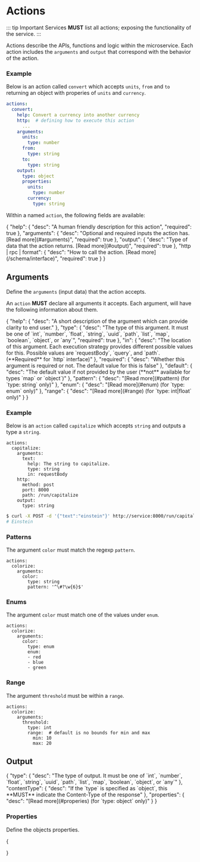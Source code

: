 # Actions

::: tip Important
Services **MUST** list all actions; exposing the functionality of the service.
:::

Actions describe the APIs, functions and logic within the microservice. Each action includes the `arguments` and `output` that correspond with the behavior of the action.


### Example

Below is an action called `convert` which accepts `units`, `from` and `to` returning an object with properies of `units` and `currency`.

```yaml
actions:
  convert:
    help: Convert a currency into another currency
    http:  # defining how to execute this action
      ...
    arguments:
      units:
        type: number
      from:
        type: string
      to:
        type: string
    output:
      type: object
      properties:
        units:
          type: number
        currency:
          type: string
```


Within a named `action`, the following fields are available:

<json-table>
<p>
{
    "help": {
        "desc": "A human friendly description for this action",
        "required": true
    },
    "arguments": {
        "desc": "Optional and required inputs the action has. [Read more](#arguments)",
        "required": true
    },
    "output": {
        "desc": "Type of data that the action returns. [Read more](#output)",
        "required": true
    },
    "http | rpc | format": {
        "desc": "How to call the action. [Read more](/schema/interface)",
        "required": true
    }
}
</p>
</json-table>

## Arguments

Define the `arguments` (input data) that the action accepts.

An `action` **MUST** declare all arguments it accepts. Each argument, will have the following information about them.

<json-table>
<p>
{
    "help": {
        "desc": "A short description of the argument which can provide clarity to end user."
    },
    "type": {
        "desc": "The type of this argument. It must be one of `int`, `number`, `float`, `string`, `uuid`, `path`, `list`, `map`, `boolean`, `object`, or `any`",
        "required": true
    },
    "in": {
        "desc": "The location of this argument. Each execution strategy provides different possible values for this. Possible values are `requestBody`, `query`, and `path`. (**Required** for `http` interface)"
    },
    "required": {
        "desc": "Whether this argument is required or not. The default value for this is false"
    },
    "default": {
        "desc": "The default value if not provided by the user (**not** available for types `map` or `object`)"
    },
    "pattern": {
        "desc": "[Read more](#pattern) (for `type: string` only)"
    },
    "enum": {
        "desc": "[Read more](#enum) (for `type: enum` only)"
    },
    "range": {
        "desc": "[Read more](#range) (for `type: int|float` only)"
    }
}
</p>
</json-table>

### Example

Below is an `action` called `capitalize` which accepts `string` and outputs a type a `string`.

```yaml{4-7}
actions:
  capitalize:
    arguments:
      text:
        help: The string to capitalize.
        type: string
        in: requestBody
    http:
      method: post
      port: 8000
      path: /run/capitalize
    output:
      type: string
```

```bash
$ curl -X POST -d '{"text":"einstein"}' http://service:8000/run/capitalize
# Einstein
```


### Patterns

The argument `color` must match the regexp `pattern`.

```yaml{6}
actions:
  colorize:
    arguments:
      color:
        type: string
        pattern: '^\#?\w{6}$'
```

### Enums

The argument `color` must match one of the values under `enum`.

```yaml{6-9}
actions:
  colorize:
    arguments:
      color:
        type: enum
        enum:
        - red
        - blue
        - green
```

### Range

The argument `threshold` must be within a `range`.

```yaml{6,7,8}
actions:
  colorize:
    arguments:
      threshold:
        type: int
        range:  # default is no bounds for min and max
          min: 10
          max: 20
```


## Output


<json-table>
<p>
{
    "type": {
        "desc": "The type of output. It must be one of `int`, `number`, `float`, `string`, `uuid`, `path`, `list`, `map`, `boolean`, `object`, or `any`"
    },
    "contentType": {
        "desc": "If the `type` is specified as `object`, this **MUST** indicate the Content-Type of the response"
    },
    "properties": {
        "desc": "[Read more](#properies) (for `type: object` only)"
    }
}
</p>
</json-table>

### Properties

Define the objects properties.

<json-table>
<p>
{
  
}
</p>
</json-table>
